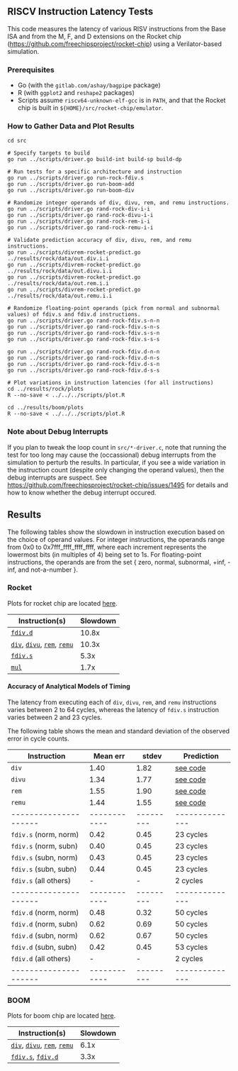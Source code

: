 ## RISCV Instruction Latency Tests

This code measures the latency of various RISV instructions from the Base ISA and from the M, F, and D extensions on the Rocket chip (https://github.com/freechipsproject/rocket-chip) using a Verilator-based simulation.


### Prerequisites

  - Go (with the `gitlab.com/ashay/bagpipe` package)
  - R (with `ggplot2` and `reshape2` packages)
  - Scripts assume `riscv64-unknown-elf-gcc` is in `PATH`, and that the Rocket chip is built in `${HOME}/src/rocket-chip/emulator`.


### How to Gather Data and Plot Results

    cd src
    
    # Specify targets to build
    go run ../scripts/driver.go build-int build-sp build-dp
    
    # Run tests for a specific architecture and instruction
    go run ../scripts/driver.go run-rock-fdiv.s
    go run ../scripts/driver.go run-boom-add
    go run ../scripts/driver.go run-boom-div

    # Randomize integer operands of div, divu, rem, and remu instructions.
    go run ../scripts/driver.go rand-rock-div-i-i
    go run ../scripts/driver.go rand-rock-divu-i-i
    go run ../scripts/driver.go rand-rock-rem-i-i
    go run ../scripts/driver.go rand-rock-remu-i-i

    # Validate prediction accuracy of div, divu, rem, and remu instructions.
    go run ../scripts/divrem-rocket-predict.go ../results/rock/data/out.div.i.i
    go run ../scripts/divrem-rocket-predict.go ../results/rock/data/out.divu.i.i
    go run ../scripts/divrem-rocket-predict.go ../results/rock/data/out.rem.i.i
    go run ../scripts/divrem-rocket-predict.go ../results/rock/data/out.remu.i.i

    # Randomize floating-point operands (pick from normal and subnormal values) of fdiv.s and fdiv.d instructions.
    go run ../scripts/driver.go rand-rock-fdiv.s-n-n
    go run ../scripts/driver.go rand-rock-fdiv.s-n-s
    go run ../scripts/driver.go rand-rock-fdiv.s-s-n
    go run ../scripts/driver.go rand-rock-fdiv.s-s-s

    go run ../scripts/driver.go rand-rock-fdiv.d-n-n
    go run ../scripts/driver.go rand-rock-fdiv.d-n-s
    go run ../scripts/driver.go rand-rock-fdiv.d-s-n
    go run ../scripts/driver.go rand-rock-fdiv.d-s-s
    
    # Plot variations in instruction latencies (for all instructions)
    cd ../results/rock/plots
    R --no-save < ../../../scripts/plot.R

    cd ../results/boom/plots
    R --no-save < ../../../scripts/plot.R


### Note about Debug Interrupts

If you plan to tweak the loop count in `src/*-driver.c`, note that running the test for too long may cause the (occassional) debug interrupts from the simulation to perturb the results.  In particular, if you see a wide variation in the instruction count (despite only changing the operand values), then the debug interrupts are suspect.  See https://github.com/freechipsproject/rocket-chip/issues/1495 for details and how to know whether the debug interrupt occured.


## Results

The following tables show the slowdown in instruction execution based on the choice of operand values.  For integer instructions, the operands range from 0x0 to 0x7fff\_ffff\_ffff\_ffff, where each increment represents the lowermost bits (in multiples of 4) being set to 1s.  For floating-point instructions, the operands are from the set { zero, normal, subnormal, +inf, -inf, and not-a-number }.

### Rocket

Plots for rocket chip are located [here](rocket-results.md).

|  **Instruction(s)** | **Slowdown** |
| ------------------- | ------------ |
| [`fdiv.d`](results/rock/plots/plot-fdiv.d.png) | 10.8x |
| [`div`](results/rock/plots/plot-div.png), [`divu`](results/rock/plots/plot-divu.png), [`rem`](results/rock/plots/plot-rem.png), [`remu`](results/rock/plots/plot-remu.png) | 10.3x |
| [`fdiv.s`](results/rock/plots/plot-fdiv.s.png) | 5.3x |
| [`mul`](results/rock/plots/plot-mul.png) | 1.7x |


#### Accuracy of Analytical Models of Timing

The latency from executing each of `div`, `divu`, `rem`, and `remu` instructions varies between 2 to 64 cycles, whereas the latency of `fdiv.s` instruction varies between 2 and 23 cycles.

The following table shows the mean and standard deviation of the observed error in cycle counts.

| **Instruction**       | **Mean err** | **stdev** | **Prediction** |
| --------------------- | ------------ | --------- | -------------- |
| `div`                 | 1.40         | 1.82      | [see code](scripts/divrem-rocket-predict.go) |
| `divu`                | 1.34         | 1.77      | [see code](scripts/divrem-rocket-predict.go) |
| `rem`                 | 1.55         | 1.90      | [see code](scripts/divrem-rocket-predict.go) |
| `remu`                | 1.44         | 1.55      | [see code](scripts/divrem-rocket-predict.go) |
| --------------------- | ------------ | --------- | -------------- |
| `fdiv.s` (norm, norm) | 0.42         | 0.45      | 23 cycles      |
| `fdiv.s` (norm, subn) | 0.40         | 0.45      | 23 cycles      |
| `fdiv.s` (subn, norm) | 0.43         | 0.45      | 23 cycles      |
| `fdiv.s` (subn, subn) | 0.44         | 0.45      | 23 cycles      |
| `fdiv.s` (all others) |    -         |    -      |  2 cycles      |
| --------------------- | ------------ | --------- | -------------- |
| `fdiv.d` (norm, norm) | 0.48         | 0.32      | 50 cycles      |
| `fdiv.d` (norm, subn) | 0.62         | 0.69      | 50 cycles      |
| `fdiv.d` (subn, norm) | 0.62         | 0.67      | 50 cycles      |
| `fdiv.d` (subn, subn) | 0.42         | 0.45      | 53 cycles      |
| `fdiv.d` (all others) |    -         |    -      |  2 cycles      |
| --------------------- | ------------ | --------- | -------------- |


### BOOM

Plots for boom chip are located [here](boom-results.md).

| **Instruction(s)** | **Slowdown** |
| ------------------ | ------------ |
| [`div`](results/boom/plots/plot-div.png), [`divu`](results/boom/plots/plot-divu.png), [`rem`](results/boom/plots/plot-rem.png), [`remu`](results/boom/plots/plot-remu.png) | 6.1x |
| [`fdiv.s`](results/boom/plots/plot-fdiv.s.png), [`fdiv.d`](results/boom/plots/plot-fdiv.d.png) | 3.3x |
